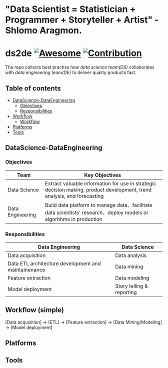 # "Data Scientist = Statistician + Programmer + Storyteller + Artist" - Shlomo Aragmon.

# ds2de [![Awesome](https://cdn.rawgit.com/sindresorhus/awesome/d7305f38d29fed78fa85652e3a63e154dd8e8829/media/badge.svg)](https://github.com/sindresorhus/awesome) [![Contribution](https://img.shields.io/badge/contributions-welcome-brightgreen.svg?style=flat)](https://github.com/liukelinlin/ds2de)
The repo collects best practise how _data science team(DS)_ collaborates with _data engineering team(DE)_ to deliver quality products fast.

## Table of contents

* [DataScience-DataEngineering](#DataScience-DataEngineering)
  * [Objectives](#Objectives)
  * [Responsibilities](#Responsibilities)
* [Workflow](#Workflow)
  * [Workflow](#Workflow)
* [Platforms](#Platforms)
* [Tools](#Tools)

## DataScience-DataEngineering

### Objectives

| Team| Key Objectives |
|----|----|
| Data Science | Extract valuable information for use in strategic decision making, product development, trend analysis, and forecasting |
| Data Engineering | Build data platform to manage data、facilitate data scientists' research、deploy models or algorithms in production |

### Responsibilities
| Data Engineering | Data Science |
|----|----|
| Data acquisition | Data analysis |
| Data ETL architecture development and maintainenance | Data mining |
| Feature extraction| Data modeling|
| Model deployment| Story telling & reporting|

## Workflow (simple)
[Data acquisition] -> [ETL] -> [Feature extraction] -> [Data Mining/Modeling] -> [Model deployment]

## Platforms

## Tools
